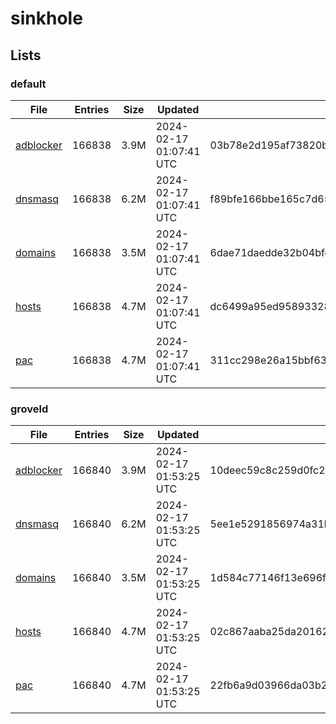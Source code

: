 # sinkhole

## Lists

### default

|File|Entries|Size|Updated|Hash|
|-|-|-|-|-|
|[adblocker](https://raw.githubusercontent.com/groveld/sinkhole/lists/default/adblocker.txt)|166838|3.9M|2024-02-17 01:07:41 UTC|03b78e2d195af73820b9341799ba30ea9135f8d3e6489830e5a0ad9f8204829e|
|[dnsmasq](https://raw.githubusercontent.com/groveld/sinkhole/lists/default/dnsmasq.txt)|166838|6.2M|2024-02-17 01:07:41 UTC|f89bfe166bbe165c7d650385cc72e82bd2d6c9def5d1a4a2a5a39b3f627eee25|
|[domains](https://raw.githubusercontent.com/groveld/sinkhole/lists/default/domains.txt)|166838|3.5M|2024-02-17 01:07:41 UTC|6dae71daedde32b04bfe641837f8db95984a0f17173ed4ae591d435405050c0d|
|[hosts](https://raw.githubusercontent.com/groveld/sinkhole/lists/default/hosts.txt)|166838|4.7M|2024-02-17 01:07:41 UTC|dc6499a95ed95893328f6d8de5b7c5eb92f04a0dd00dfb2a2015a9616de5c357|
|[pac](https://raw.githubusercontent.com/groveld/sinkhole/lists/default/pac.txt)|166838|4.7M|2024-02-17 01:07:41 UTC|311cc298e26a15bbf6347413bb357c0885d374a42b396831e40b80c3ab723ec9|

### groveld

|File|Entries|Size|Updated|Hash|
|-|-|-|-|-|
|[adblocker](https://raw.githubusercontent.com/groveld/sinkhole/lists/groveld/adblocker.txt)|166840|3.9M|2024-02-17 01:53:25 UTC|10deec59c8c259d0fc2760bb02409f0900db8fed1930047bcaf6368fd2272556|
|[dnsmasq](https://raw.githubusercontent.com/groveld/sinkhole/lists/groveld/dnsmasq.txt)|166840|6.2M|2024-02-17 01:53:25 UTC|5ee1e5291856974a31b5f67b82c803e1eaa9507a9467227e15247310425180b2|
|[domains](https://raw.githubusercontent.com/groveld/sinkhole/lists/groveld/domains.txt)|166840|3.5M|2024-02-17 01:53:25 UTC|1d584c77146f13e696f7d28059d4768bf6fc6b6112d4754c73b22e74b6db959e|
|[hosts](https://raw.githubusercontent.com/groveld/sinkhole/lists/groveld/hosts.txt)|166840|4.7M|2024-02-17 01:53:25 UTC|02c867aaba25da20162dc4d2514711bd403dbc99534f08fed8587b45dcb52bb0|
|[pac](https://raw.githubusercontent.com/groveld/sinkhole/lists/groveld/pac.txt)|166840|4.7M|2024-02-17 01:53:25 UTC|22fb6a9d03966da03b216afb210de358ae1b34774d86273e65247f0fe8954b2d|
